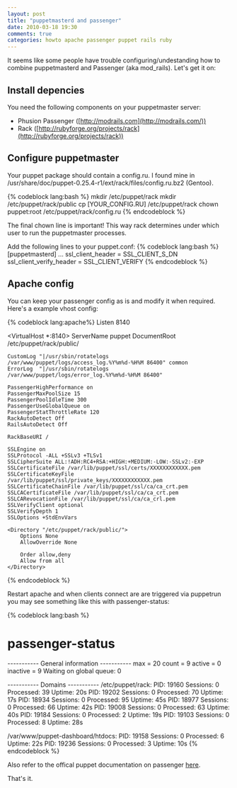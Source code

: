 ```yaml
---
layout: post
title: "puppetmasterd and passenger"
date: 2010-03-18 19:30
comments: true
categories: howto apache passenger puppet rails ruby
---
```

It seems like some people have trouble configuring/undestanding how to combine puppetmasterd and Passenger (aka mod_rails). Let's get it on:

## Install depencies

You need the following components on your puppetmaster server:
	
  * Phusion Passenger ([http://modrails.com](http://modrails.com/))
  * Rack ([http://rubyforge.org/projects/rack](http://rubyforge.org/projects/rack))

## Configure puppetmaster

Your puppet package should contain a config.ru. I found mine in /usr/share/doc/puppet-0.25.4-r1/ext/rack/files/config.ru.bz2 (Gentoo).

{% codeblock lang:bash %}
mkdir /etc/puppet/rack
mkdir /etc/puppet/rack/public
cp [YOUR_CONFIG.RU] /etc/puppet/rack
chown puppet:root /etc/puppet/rack/config.ru
{% endcodeblock %}

<!--more-->

The final chown line is important! This way rack determines under which user to run the puppetmaster processes.

Add the following lines to your puppet.conf:
{% codeblock lang:bash %}
[puppetmasterd]
...
ssl_client_header = SSL_CLIENT_S_DN
ssl_client_verify_header = SSL_CLIENT_VERIFY
{% endcodeblock %}

## Apache config

You can keep your passenger config as is and modify it when required. Here's a example vhost config:

{% codeblock lang:apache%}
Listen 8140

<VirtualHost *:8140>
    ServerName puppet
    DocumentRoot /etc/puppet/rack/public/

    CustomLog "|/usr/sbin/rotatelogs /var/www/puppet/logs/access_log.%Y%m%d-%H%M 86400" common
    ErrorLog  "|/usr/sbin/rotatelogs /var/www/puppet/logs/error_log.%Y%m%d-%H%M 86400"

    PassengerHighPerformance on
    PassengerMaxPoolSize 15
    PassengerPoolIdleTime 300
    PassengerUseGlobalQueue on
    PassengerStatThrottleRate 120
    RackAutoDetect Off
    RailsAutoDetect Off

    RackBaseURI /

    SSLEngine on
    SSLProtocol -ALL +SSLv3 +TLSv1
    SSLCipherSuite ALL:!ADH:RC4+RSA:+HIGH:+MEDIUM:-LOW:-SSLv2:-EXP
    SSLCertificateFile /var/lib/puppet/ssl/certs/XXXXXXXXXXXX.pem
    SSLCertificateKeyFile /var/lib/puppet/ssl/private_keys/XXXXXXXXXXXX.pem
    SSLCertificateChainFile /var/lib/puppet/ssl/ca/ca_crt.pem
    SSLCACertificateFile /var/lib/puppet/ssl/ca/ca_crt.pem
    SSLCARevocationFile /var/lib/puppet/ssl/ca/ca_crl.pem
    SSLVerifyClient optional
    SSLVerifyDepth 1
    SSLOptions +StdEnvVars

    <Directory "/etc/puppet/rack/public/">
        Options None
        AllowOverride None

        Order allow,deny
        Allow from all
    </Directory>
</Virtualhost>
{% endcodeblock %}

Restart apache and when clients connect are are triggered via puppetrun you may see something like this with passenger-status:

{% codeblock lang:bash %}
# passenger-status
----------- General information -----------
max      = 20
count    = 9
active   = 0
inactive = 9
Waiting on global queue: 0

----------- Domains -----------
/etc/puppet/rack:
  PID: 19160   Sessions: 0    Processed: 39      Uptime: 20s
  PID: 19202   Sessions: 0    Processed: 70      Uptime: 17s
  PID: 18934   Sessions: 0    Processed: 95      Uptime: 45s
  PID: 18977   Sessions: 0    Processed: 66      Uptime: 42s
  PID: 19008   Sessions: 0    Processed: 63      Uptime: 40s
  PID: 19184   Sessions: 0    Processed: 2       Uptime: 19s
  PID: 19103   Sessions: 0    Processed: 8       Uptime: 28s

/var/www/puppet-dashboard/htdocs:
  PID: 19158   Sessions: 0    Processed: 6       Uptime: 22s
  PID: 19236   Sessions: 0    Processed: 3       Uptime: 10s
{% endcodeblock %}

Also refer to the offical puppet documentation on passenger [here](http://docs.puppetlabs.com/guides/passenger.html)</a>.

That's it.
